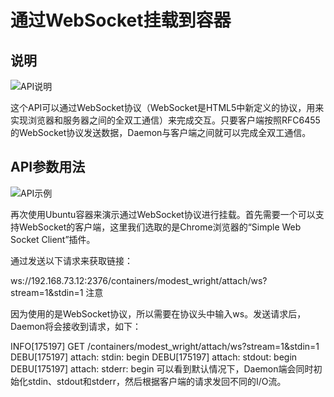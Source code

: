 # 通过WebSocket挂载到容器

## 说明

![API说明](C:\Users\93281\Desktop\a34e2dd7-d116-4acb-8185-fd5cfa5b1160.png)

这个API可以通过WebSocket协议（WebSocket是HTML5中新定义的协议，用来实现浏览器和服务器之间的全双工通信）来完成交互。只要客户端按照RFC6455的WebSocket协议发送数据，Daemon与客户端之间就可以完成全双工通信。

## API参数用法

![API示例](C:\Users\93281\Desktop\20d64585-2b32-42c7-b84d-7592cf4d39b9.png)

再次使用Ubuntu容器来演示通过WebSocket协议进行挂载。首先需要一个可以支持WebSocket的客户端，这里我们选取的是Chrome浏览器的“Simple Web Socket Client”插件。

通过发送以下请求来获取链接：

ws://192.168.73.12:2376/containers/modest_wright/attach/ws?stream=1&stdin=1
注意

因为使用的是WebSocket协议，所以需要在协议头中输入ws。发送请求后，Daemon将会接收到请求，如下：

INFO[175197] GET /containers/modest_wright/attach/ws?stream=1&stdin=1
DEBU[175197] attach: stdin: begin
DEBU[175197] attach: stdout: begin
DEBU[175197] attach: stderr: begin
可以看到默认情况下，Daemon端会同时初始化stdin、stdout和stderr，然后根据客户端的请求发回不同的I/O流。
